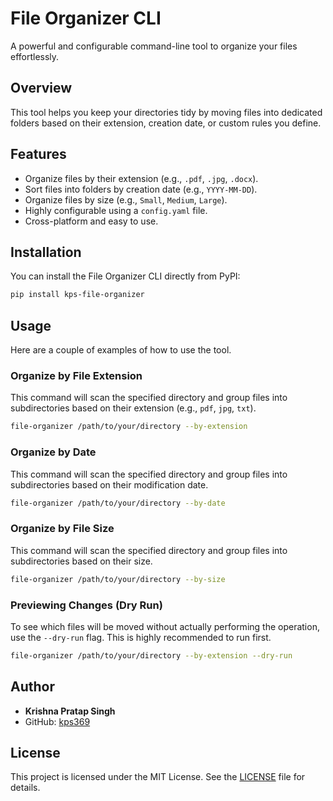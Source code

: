 # File Organizer CLI

A powerful and configurable command-line tool to organize your files effortlessly.

## Overview

This tool helps you keep your directories tidy by moving files into dedicated folders based on their extension, creation date, or custom rules you define.

## Features

*   Organize files by their extension (e.g., `.pdf`, `.jpg`, `.docx`).
*   Sort files into folders by creation date (e.g., `YYYY-MM-DD`).
*   Organize files by size (e.g., `Small`, `Medium`, `Large`).
*   Highly configurable using a `config.yaml` file.
*   Cross-platform and easy to use.

## Installation

You can install the File Organizer CLI directly from PyPI:

```bash
pip install kps-file-organizer
```

## Usage

Here are a couple of examples of how to use the tool.

### Organize by File Extension

This command will scan the specified directory and group files into subdirectories based on their extension (e.g., `pdf`, `jpg`, `txt`).

```bash
file-organizer /path/to/your/directory --by-extension
```

### Organize by Date

This command will scan the specified directory and group files into subdirectories based on their modification date.

```bash
file-organizer /path/to/your/directory --by-date
```

### Organize by File Size

This command will scan the specified directory and group files into subdirectories based on their size.

```bash
file-organizer /path/to/your/directory --by-size
```

### Previewing Changes (Dry Run)

To see which files will be moved without actually performing the operation, use the `--dry-run` flag. This is highly recommended to run first.

```bash
file-organizer /path/to/your/directory --by-extension --dry-run
```

## Author

- **Krishna Pratap Singh**
- GitHub: [kps369](https://github.com/kps369)

## License

This project is licensed under the MIT License. See the [LICENSE](LICENSE) file for details.
